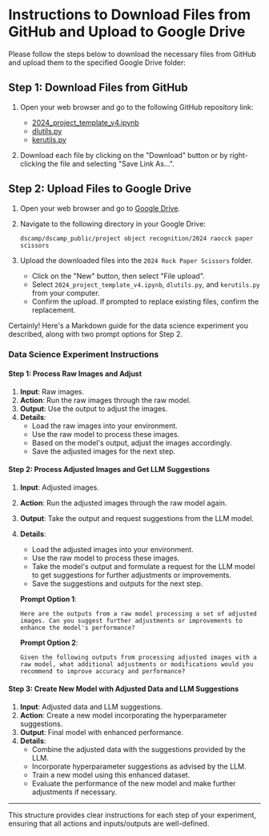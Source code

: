 # Instructions to Download Files from GitHub and Upload to Google Drive

Please follow the steps below to download the necessary files from GitHub and upload them to the specified Google Drive folder:

## Step 1: Download Files from GitHub

1. Open your web browser and go to the following GitHub repository link:

    - [2024_project_template_v4.ipynb](https://github.com/RudyMartin/dsai-2024/blob/main/rps_files/2024_project_template_v4.ipynb)
    - [dlutils.py](https://github.com/RudyMartin/dsai-2024/blob/main/rps_files/dlutils.py)
    - [kerutils.py](https://github.com/RudyMartin/dsai-2024/blob/main/rps_files/kerutils.py)

2. Download each file by clicking on the "Download" button or by right-clicking the file and selecting "Save Link As...".

## Step 2: Upload Files to Google Drive

1. Open your web browser and go to [Google Drive](https://drive.google.com/).

2. Navigate to the following directory in your Google Drive:

    ```
    dscamp/dscamp_public/project object recognition/2024 raocck paper scissors
    ```

3. Upload the downloaded files into the `2024 Rock Paper Scissors` folder. 

    - Click on the "New" button, then select "File upload".
    - Select `2024_project_template_v4.ipynb`, `dlutils.py`, and `kerutils.py` from your computer.
    - Confirm the upload. If prompted to replace existing files, confirm the replacement.



Certainly! Here's a Markdown guide for the data science experiment you described, along with two prompt options for Step 2.

### Data Science Experiment Instructions

#### Step 1: Process Raw Images and Adjust
1. **Input**: Raw images.
2. **Action**: Run the raw images through the raw model.
3. **Output**: Use the output to adjust the images.
4. **Details**: 
    - Load the raw images into your environment.
    - Use the raw model to process these images.
    - Based on the model's output, adjust the images accordingly.
    - Save the adjusted images for the next step.

#### Step 2: Process Adjusted Images and Get LLM Suggestions
1. **Input**: Adjusted images.
2. **Action**: Run the adjusted images through the raw model again.
3. **Output**: Take the output and request suggestions from the LLM model.
4. **Details**: 
    - Load the adjusted images into your environment.
    - Use the raw model to process these images.
    - Take the model's output and formulate a request for the LLM model to get suggestions for further adjustments or improvements.
    - Save the suggestions and outputs for the next step.

    **Prompt Option 1**:
    ```
    Here are the outputs from a raw model processing a set of adjusted images. Can you suggest further adjustments or improvements to enhance the model's performance?
    ```

    **Prompt Option 2**:
    ```
    Given the following outputs from processing adjusted images with a raw model, what additional adjustments or modifications would you recommend to improve accuracy and performance?
    ```

#### Step 3: Create New Model with Adjusted Data and LLM Suggestions
1. **Input**: Adjusted data and LLM suggestions.
2. **Action**: Create a new model incorporating the hyperparameter suggestions.
3. **Output**: Final model with enhanced performance.
4. **Details**:
    - Combine the adjusted data with the suggestions provided by the LLM.
    - Incorporate hyperparameter suggestions as advised by the LLM.
    - Train a new model using this enhanced dataset.
    - Evaluate the performance of the new model and make further adjustments if necessary.

---

This structure provides clear instructions for each step of your experiment, ensuring that all actions and inputs/outputs are well-defined.



